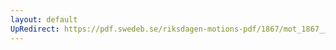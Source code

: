 ```yaml
---
layout: default
UpRedirect: https://pdf.swedeb.se/riksdagen-motions-pdf/1867/mot_1867__ak__00083/mot_1867__ak__00083_003.pdf
---
```

